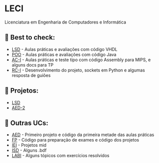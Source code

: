 # LECI
Licenciatura em Engenharia de Computadores e Informática

## 📌 Best to check:
- [LSD](https://github.com/Dinisoliv/LECI/tree/main/1Ano/LSD) - Aulas práticas e avaliações com código VHDL
- [POO](https://github.com/Dinisoliv/LECI/tree/main/1Ano/POO) - Aulas práticas e avaliações com código Java
- [AC-I](https://github.com/Dinisoliv/LECI/tree/main/2Ano/AC-I) - Aulas práticas e teste tipo com código Assembly para MIPS, e alguns docs para TP
- [RC-I](https://github.com/Dinisoliv/LECI/tree/main/2Ano/RC-I) - Desenvolvimento do projeto, sockets em Python e algumas resposta de guiões

## 📌 Projetos:
- [LSD](https://github.com/Dinisoliv/Projeto_Final_LSD)
- [AED-2](https://github.com/Dinisoliv/AED_Projeto2_DAO_ACS)

## 📌 Outras UCs:
- [AED](https://github.com/Dinisoliv/LECI/tree/main/2Ano/AED) - Primeiro projeto e código da primeira metade das aulas práticas
- [FP](https://github.com/Dinisoliv/LECI/tree/main/1Ano/FP) - Código para preparação de exames e código dos projetos
- [IEI](https://github.com/Dinisoliv/LECI/tree/main/1Ano/IEI) - Projetos mid
- [ISD](https://github.com/Dinisoliv/LECI/tree/main/1Ano/ISD/Pratica) - Alguns .bdf
- [LABI](https://github.com/Dinisoliv/LECI/tree/main/1Ano/LABI) - Alguns tópicos com exercícios resolvidos
